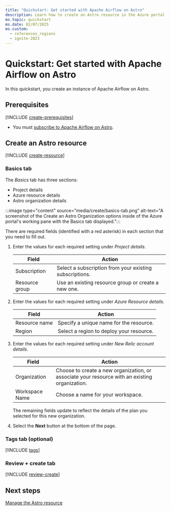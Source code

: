 ```yaml
---
title: "Quickstart: Get started with Apache Airflow on Astro"
description: Learn how to create an Astro resource in the Azure portal.
ms.topic: quickstart
ms.date: 02/07/2025
ms.custom:
  - references_regions
  - ignite-2023
---
```


# Quickstart: Get started with Apache Airflow on Astro

In this quickstart, you create an instance of Apache Airflow on Astro.

## Prerequisites

[!INCLUDE [create-prerequisites](../includes/create-prerequisites.md)]
- You must [subscribe to Apache Airflow on Astro](overview.md#subscribe-to-apache-airflow-on-astro).

## Create an Astro resource

[!INCLUDE [create-resource](../includes/create-resource.md)]

### Basics tab

The *Basics* tab has three sections:

- Project details
- Azure resource details
- Astro organization details

:::image type="content" source="media/create/basics-tab.png" alt-text="A screenshot of the Create an Astro Organization options inside of the Azure portal's working pane with the Basics tab displayed.":::

There are required fields (identified with a red asterisk) in each section that you need to fill out.

1. Enter the values for each required setting under *Project details*.

    | Field               | Action                                                    |
    |---------------------|-----------------------------------------------------------|
    | Subscription        | Select a subscription from your existing subscriptions.   |
    | Resource group      | Use an existing resource group or create a new one.       |

1. Enter the values for each required setting under *Azure Resource details*.

    | Field              | Action                                    |
    |--------------------|-------------------------------------------|
    | Resource name      | Specify a unique name for the resource.   |
    | Region             | Select a region to deploy your resource.  |

1. Enter the values for each required setting under *New Relic account details*.

    | Field             | Action                                                                                           |
    |-------------------|--------------------------------------------------------------------------------------------------|
    | Organization      | Choose to create a new organization, or associate your resource with an existing organization.   |
    | Workspace Name    | Choose a name for your workspace.                                                                |

    The remaining fields update to reflect the details of the plan you selected for this new organization.

1. Select the **Next** button at the bottom of the page.

### Tags tab (optional)

[!INCLUDE [tags](../includes/tags.md)]

### Review + create tab

[!INCLUDE [review-create](../includes/review-create.md)]

## Next steps

[Manage the Astro resource](manage.md)

